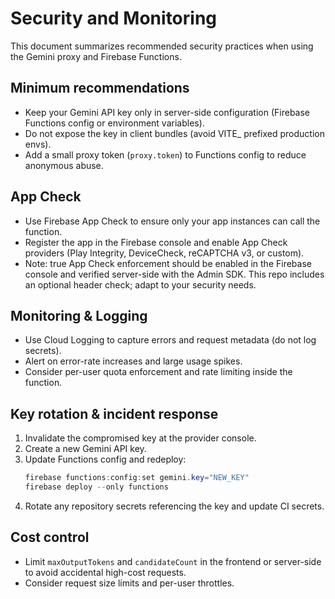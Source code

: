 # Security and Monitoring

This document summarizes recommended security practices when using the Gemini proxy and Firebase Functions.

## Minimum recommendations

- Keep your Gemini API key only in server-side configuration (Firebase Functions config or environment variables).
- Do not expose the key in client bundles (avoid VITE_ prefixed production envs).
- Add a small proxy token (`proxy.token`) to Functions config to reduce anonymous abuse.

## App Check

- Use Firebase App Check to ensure only your app instances can call the function.
- Register the app in the Firebase console and enable App Check providers (Play Integrity, DeviceCheck, reCAPTCHA v3, or custom).
- Note: true App Check enforcement should be enabled in the Firebase console and verified server-side with the Admin SDK. This repo includes an optional header check; adapt to your security needs.

## Monitoring & Logging

- Use Cloud Logging to capture errors and request metadata (do not log secrets).
- Alert on error-rate increases and large usage spikes.
- Consider per-user quota enforcement and rate limiting inside the function.

## Key rotation & incident response

1. Invalidate the compromised key at the provider console.
2. Create a new Gemini API key.
3. Update Functions config and redeploy:
   ```powershell
   firebase functions:config:set gemini.key="NEW_KEY"
   firebase deploy --only functions
   ```
4. Rotate any repository secrets referencing the key and update CI secrets.

## Cost control

- Limit `maxOutputTokens` and `candidateCount` in the frontend or server-side to avoid accidental high-cost requests.
- Consider request size limits and per-user throttles.
